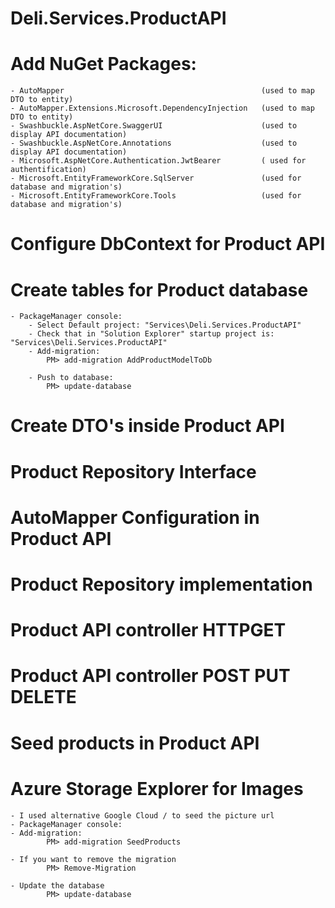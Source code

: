 # Deli.Services.ProductAPI

# Add NuGet Packages:
	- AutoMapper											(used to map DTO to entity)
	- AutoMapper.Extensions.Microsoft.DependencyInjection	(used to map DTO to entity)
	- Swashbuckle.AspNetCore.SwaggerUI						(used to display API documentation)
	- Swashbuckle.AspNetCore.Annotations					(used to display API documentation)
	- Microsoft.AspNetCore.Authentication.JwtBearer			( used for authentification)
	- Microsoft.EntityFrameworkCore.SqlServer				(used for database and migration's)
	- Microsoft.EntityFrameworkCore.Tools					(used for database and migration's)

# Configure DbContext for Product API

# Create tables for Product database
	- PackageManager console: 
		- Select Default project: "Services\Deli.Services.ProductAPI"
		- Check that in "Solution Explorer" startup project is: "Services\Deli.Services.ProductAPI"
		- Add-migration:
			PM> add-migration AddProductModelToDb

		- Push to database:
			PM> update-database

# Create DTO's inside Product API

# Product Repository Interface

# AutoMapper Configuration in Product API

# Product Repository implementation

# Product API controller HTTPGET

# Product API controller POST PUT DELETE

# Seed products in Product API

# Azure Storage Explorer for Images
	- I used alternative Google Cloud / to seed the picture url
	- PackageManager console:
	- Add-migration:
			PM> add-migration SeedProducts

	- If you want to remove the migration
			PM> Remove-Migration

	- Update the database
			PM> update-database
